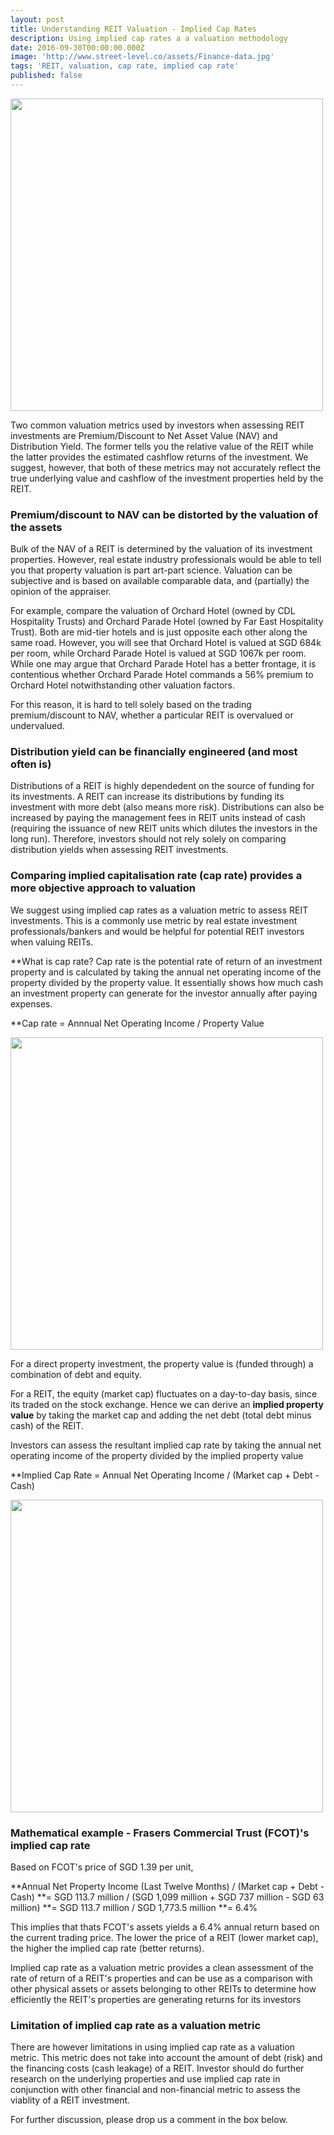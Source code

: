 ```yaml
---
layout: post
title: Understanding REIT Valuation - Implied Cap Rates
description: Using implied cap rates a a valuation methodology
date: 2016-09-30T00:00:00.000Z
image: 'http://www.street-level.co/assets/Finance-data.jpg'
tags: 'REIT, valuation, cap rate, implied cap rate'
published: false
---
```


<img src="http://www.street-level.co/assets/Finance-data.jpg" width="500px"><br>

Two common valuation metrics used by investors when assessing REIT investments are Premium/Discount to Net Asset Value (NAV) and Distribution Yield.  The former tells you the relative value of the REIT while the latter provides the estimated cashflow returns of the investment.  We suggest, however, that both of these metrics may not accurately reflect the true underlying value and cashflow of the investment properties held by the REIT. <!--more-->

### Premium/discount to NAV can be distorted by the valuation of the assets
Bulk of the NAV of a REIT is determined by the valuation of its investment properties.  However, real estate industry professionals would be able to tell you that property valuation is part art-part science.  Valuation can be subjective and is based on available comparable data, and (partially) the opinion of the appraiser.

For example, compare the valuation of Orchard Hotel (owned by CDL Hospitality Trusts) and Orchard Parade Hotel (owned by Far East Hospitality Trust).  Both are mid-tier hotels and is just opposite each other along the same road.  However, you will see that Orchard Hotel is valued at SGD 684k per room, while Orchard Parade Hotel is valued at SGD 1067k per room.  While one may argue that Orchard Parade Hotel has a better frontage, it is contentious whether Orchard Parade Hotel commands a 56% premium to Orchard Hotel notwithstanding other valuation factors. 

For this reason, it is hard to tell solely based on the trading premium/discount to NAV, whether a particular REIT is overvalued or undervalued. 

### Distribution yield can be financially engineered (and most often is)
Distributions of a REIT is highly dependedent on the source of funding for its investments. A REIT can increase its distributions by funding its investment with more debt (also means more risk).  Distributions can also be increased by paying the management fees in REIT units instead of cash (requiring the issuance of new REIT units which dilutes the investors in the long run).  Therefore, investors should not rely solely on comparing distribution yields when assessing REIT investments. 

### Comparing implied capitalisation rate (cap rate) provides a more objective approach to valuation
We suggest using implied cap rates as a valuation metric to assess REIT investments.  This is a commonly use metric by real estate investment professionals/bankers and would be helpful for potential REIT investors when valuing REITs.

**What is cap rate?
Cap rate is the potential rate of return of an investment property and is calculated by taking the annual net operating income of the property divided by the property value.  It essentially shows how much cash an investment property can generate for the investor annually after paying expenses.

**Cap rate = Annnual Net Operating Income / Property Value 

<img src="http://www.street-level.co/assets/Property-value.png" width="500px"><br>

For a direct property investment, the property value is (funded through) a combination of debt and equity.  

For a REIT, the equity (market cap) fluctuates on a day-to-day basis, since its traded on the stock exchange.  Hence we can derive an **implied property value** by taking the market cap and adding the net debt (total debt minus cash) of the REIT.

Investors can assess the resultant implied cap rate by taking the annual net operating income of the property divided by the implied property value

**Implied Cap Rate = Annual Net Operating Income / (Market cap + Debt - Cash)

<img src="http://www.street-level.co/assets/Implied-property-value.png" width="500px"><br>

### Mathematical example - Frasers Commercial Trust (FCOT)'s implied cap rate

Based on FCOT's price of SGD 1.39 per unit,

**Annual Net Property Income (Last Twelve Months) / (Market cap + Debt - Cash)
**= SGD 113.7 million / (SGD 1,099 million + SGD 737 million - SGD 63 million)
**= SGD 113.7 million / SGD 1,773.5 million 
**= 6.4%

This implies that thats FCOT's assets yields a 6.4% annual return based on the current trading price.  The lower the price of a REIT (lower market cap), the higher the implied cap rate (better returns).  

Implied cap rate as a valuation metric provides a clean assessment of the rate of return of a REIT's properties and can be use as a comparison with other physical assets or assets belonging to other REITs to determine how efficiently the REIT's properties are generating returns for its investors

### Limitation of implied cap rate as a valuation metric
There are however limitations in using implied cap rate as a valuation metric. This metric does not take into account the amount of debt (risk) and the financing costs (cash leakage) of a REIT.  Investor should do further research on the underlying properties and use implied cap rate in conjunction with other financial and non-financial metric to assess the viablity of a REIT investment. 

For further discussion, please drop us a comment in the box below.
